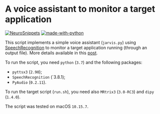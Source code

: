 # A voice assistant to monitor a target application

[![NeuroSnippets](https://img.shields.io/static/v1?label=Neuro&message=Snippets&color=orange)](http://neurosnippets.com/posts/voice-monitor/#post) [![made-with-python](https://img.shields.io/badge/Made%20with-Python-1f425f.svg)](https://www.python.org/)

This script implements a simple voice assistant (`jarvis.py`) using [SpeechRecognition](https://pypi.org/project/SpeechRecognition/ 'SpeechRecognition on PyPI') to monitor a target application running (through an output file). More details available in this [post](http://neurosnippets.com/posts/voice-monitor/#post).

To run the script, you need `python` (`3.7`) and the following packages:

* `pyttsx3` (`2.90`);
* `SpeechRecognition` (`3.8.1);
* `PyAudio` (`0.2.11`).

To run the target script (`run.sh`), you need also `MRtrix3` (`3.0-RC3`) and `dipy` (`1.4.0`). 

The script was tested on macOS `10.15.7`.
